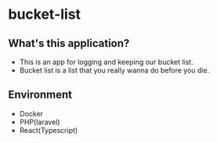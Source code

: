 # bucket-list

## What's this application?
- This is an app for logging and keeping our bucket list.
- Bucket list is a list that you really wanna do before you die.

## Environment
- Docker
- PHP(laravel)
- React(Typescript)
